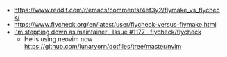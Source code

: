 - https://www.reddit.com/r/emacs/comments/4ef3y2/flymake_vs_flycheck/
- https://www.flycheck.org/en/latest/user/flycheck-versus-flymake.html
- [I'm stepping down as maintainer · Issue #1177 · flycheck/flycheck](https://github.com/flycheck/flycheck/issues/1177)
  - He is using neovim now https://github.com/lunaryorn/dotfiles/tree/master/nvim
